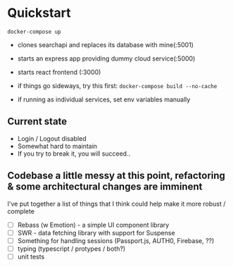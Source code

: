 # Quickstart
`docker-compose up`
 - clones searchapi and replaces its database with mine(:5001)
 - starts an express app providing dummy cloud service(:5000)
 - starts react frontend (:3000)

 - if things go sideways, try this first: `docker-compose build --no-cache`

 - if running as individual services, set env variables manually
## Current state
 - Login / Logout disabled
 - Somewhat hard to maintain
 - If you try to break it, you will succeed..

## Codebase a little messy at this point, refactoring & some architectural changes are imminent
I've put together a list of things that I think could help make it more robust / complete
 - [ ] Rebass (w Emotion) - a simple UI component library
 - [ ] SWR - data fetching library with support for Suspense
 - [ ] Something for handling sessions (Passport.js, AUTH0, Firebase, ??)
 - [ ] typing (typescript / protypes / both?)
 - [ ] unit tests
